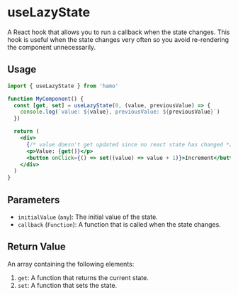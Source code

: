 # useLazyState

A React hook that allows you to run a callback when the state changes. This hook is useful when the state changes very often so you avoid re-rendering the component unnecessarily.

## Usage

```jsx
import { useLazyState } from 'hamo'

function MyComponent() {
  const [get, set] = useLazyState(0, (value, previousValue) => {
    console.log(`value: ${value}, previousValue: ${previousValue}`)
  })

  return (
    <div>
      {/* value doesn't get updated since no react state has changed */}
      <p>Value: {get()}</p>
      <button onClick={() => set((value) => value + 1)}>Increment</button>
    </div>
  )
}
```

## Parameters

- `initialValue` (`any`): The initial value of the state.
- `callback` (`Function`): A function that is called when the state changes.

## Return Value

An array containing the following elements:

1. `get`: A function that returns the current state.
2. `set`: A function that sets the state.
